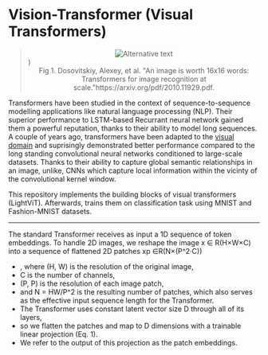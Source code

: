 # Vision-Transformer (Visual Transformers)
><center><img src="https://production-media.paperswithcode.com/methods/Screen_Shot_2021-01-26_at_9.43.31_PM_uI4jjMq.png" alt="Alternative text"/></center>)
><center><figcaption>Fig 1. Dosovitskiy, Alexey, et al. "An image is worth 16x16 words: Transformers for image recognition at scale."https://arxiv.org/pdf/2010.11929.pdf. </figcaption></center>                 


Transformers have been studied in the context of sequence-to-sequence modelling applications like natural language processing (NLP). Their superior performance to LSTM-based Recurrant neural network gained them a powerful reputation, thanks to their ability to model long sequences. A couple of years ago, transformers have been adapted to the [visual domain](https://arxiv.org/abs/2010.11929) and suprisingly demonstrated better performance compared to the long standing convolutional neural networks conditioned to large-scale datasets. Thanks to their ability to capture global semantic relationships in an image, unlike, CNNs which capture local information within the vicinty of the convolutional kernel window.

This repository implements the building blocks of visual transformers (LightViT). Afterwards, trains them on classification task using MNIST and Fashion-MNIST datasets.

---

The standard Transformer receives as input a 1D
sequence of token embeddings. To handle 2D images, we reshape the image x ∈ R(H×W×C) into a
sequence of flattened 2D patches xp ∈R(N×(P^2·C))
- , where (H, W) is the resolution of the original image, 
- C is the number of channels, 
- (P, P) is the resolution of each image patch, 
- and N = HW/P^2 is the resulting number of patches, which also serves as the effective input sequence length for the Transformer.
- The Transformer uses constant latent vector size D through all of its layers, 
- so we flatten the patches and map to D dimensions with a trainable linear projection (Eq. 1). 
- We refer to the output of this projection as the patch embeddings.

